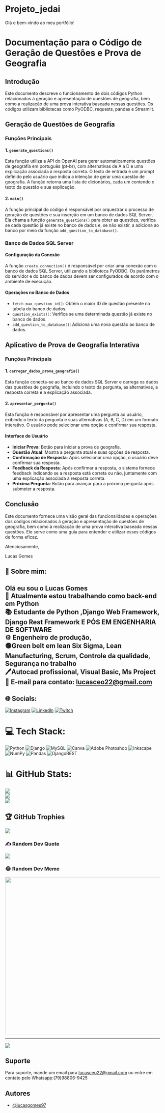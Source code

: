 # Projeto_jedai


Olá e bem-vindo ao meu portfólio!

# Documentação para o Código de Geração de Questões e Prova de Geografia

## Introdução
Este documento descreve o funcionamento de dois códigos Python relacionados à geração e apresentação de questões de geografia, bem como a realização de uma prova interativa baseada nessas questões. Os códigos utilizam bibliotecas como PyODBC, requests, pandas e Streamlit.

## Geração de Questões de Geografia

### Funções Principais

#### 1. `generate_questions()`
Esta função utiliza a API do OpenAI para gerar automaticamente questões de geografia em português (pt-br), com alternativas de A a D e uma explicação associada à resposta correta. O texto de entrada é um prompt definido pelo usuário que indica a intenção de gerar uma questão de geografia. A função retorna uma lista de dicionários, cada um contendo o texto da questão e sua explicação.

#### 2. `main()`
A função principal do código é responsável por orquestrar o processo de geração de questões e sua inserção em um banco de dados SQL Server. Ela chama a função `generate_questions()` para obter as questões, verifica se cada questão já existe no banco de dados e, se não existir, a adiciona ao banco por meio da função `add_question_to_database()`.

### Banco de Dados SQL Server

#### Configuração da Conexão
A função `create_connection()` é responsável por criar uma conexão com o banco de dados SQL Server, utilizando a biblioteca PyODBC. Os parâmetros do servidor e do banco de dados devem ser configurados de acordo com o ambiente de execução.

#### Operações no Banco de Dados
- `fetch_max_question_id()`: Obtém o maior ID de questão presente na tabela do banco de dados.
- `question_exists()`: Verifica se uma determinada questão já existe no banco de dados.
- `add_question_to_database()`: Adiciona uma nova questão ao banco de dados.

## Aplicativo de Prova de Geografia Interativa

### Funções Principais

#### 1. `carregar_dados_prova_geografia()`
Esta função conecta-se ao banco de dados SQL Server e carrega os dados das questões de geografia, incluindo o texto da pergunta, as alternativas, a resposta correta e a explicação associada.

#### 2. `apresentar_pergunta()`
Esta função é responsável por apresentar uma pergunta ao usuário, exibindo o texto da pergunta e suas alternativas (A, B, C, D) em um formato interativo. O usuário pode selecionar uma opção e confirmar sua resposta.

#### Interface do Usuário

- **Iniciar Prova**: Botão para iniciar a prova de geografia.
- **Questão Atual**: Mostra a pergunta atual e suas opções de resposta.
- **Confirmação de Resposta**: Após selecionar uma opção, o usuário deve confirmar sua resposta.
- **Feedback da Resposta**: Após confirmar a resposta, o sistema fornece feedback indicando se a resposta está correta ou não, juntamente com uma explicação associada à resposta correta.
- **Próxima Pergunta**: Botão para avançar para a próxima pergunta após submeter a resposta.

## Conclusão
Este documento fornece uma visão geral das funcionalidades e operações dos códigos relacionados à geração e apresentação de questões de geografia, bem como à realização de uma prova interativa baseada nessas questões. Ele serve como uma guia para entender e utilizar esses códigos de forma eficaz.

Atenciosamente,

Lucas Gomes
## 🚀 Sobre mim:
## Olá eu sou o Lucas Gomes <br>🔭 Atualmente estou trabalhando como back-end em Python <br>📚 Estudante de Python ,Django Web Framework, Django Rest Framework E PÓS EM ENGENHARIA DE SOFTWARE <br>⚙  Engenheiro de produção, <br>🟢Green belt em lean Six Sigma, Lean Manufacturing, Scrum, Controle da qualidade, Segurança no trabalho <br>🖊Autocad profissional, Visual Basic, Ms Project<br>📩 E-mail para contato: lucasceo22@gmail.com<br>


## 🌐 Socials:
[![Instagram](https://img.shields.io/badge/Instagram-%23E4405F.svg?logo=Instagram&logoColor=white)](https://instagram.com/_lucasgomesoficial) [![LinkedIn](https://img.shields.io/badge/LinkedIn-%230077B5.svg?logo=linkedin&logoColor=white)](https://www.linkedin.com/search/results/all/?heroEntityKey=urn%3Ali%3Afsd_profile%3AACoAACBd8AYBr29CVPTD8v1s4K8i3RuU6cSY6qo&keywords=lucas%20gomes&origin=RICH_QUERY_SUGGESTION&position=0&searchId=31b8c8c7-0a18-4981-b1eb-0cf7933d00b2&sid=LXI) [![Twitch](https://img.shields.io/badge/Twitch-%239146FF.svg?logo=Twitch&logoColor=white)](https://twitch.tv/lucashorse) 

# 💻 Tech Stack:
![Python](https://img.shields.io/badge/python-3670A0?style=for-the-badge&logo=python&logoColor=ffdd54) ![Django](https://img.shields.io/badge/django-%23092E20.svg?style=for-the-badge&logo=django&logoColor=white) ![MySQL](https://img.shields.io/badge/mysql-%2300f.svg?style=for-the-badge&logo=mysql&logoColor=white) ![Canva](https://img.shields.io/badge/Canva-%2300C4CC.svg?style=for-the-badge&logo=Canva&logoColor=white) ![Adobe Photoshop](https://img.shields.io/badge/adobephotoshop-%2331A8FF.svg?style=for-the-badge&logo=adobephotoshop&logoColor=white) ![Inkscape](https://img.shields.io/badge/Inkscape-e0e0e0?style=for-the-badge&logo=inkscape&logoColor=080A13) ![NumPy](https://img.shields.io/badge/numpy-%23013243.svg?style=for-the-badge&logo=numpy&logoColor=white) ![Pandas](https://img.shields.io/badge/pandas-%23150458.svg?style=for-the-badge&logo=pandas&logoColor=white)   ![DjangoREST](https://img.shields.io/badge/DJANGO-REST-ff1709?style=for-the-badge&logo=django&logoColor=white&color=ff1709&labelColor=gray)
# 📊 GitHub Stats:
![](https://github-readme-stats.vercel.app/api?username=lucasgomes97&theme=dark&hide_border=false&include_all_commits=true&count_private=true)<br/>
![](https://github-readme-streak-stats.herokuapp.com/?user=lucasgomes97&theme=dark&hide_border=false)<br/>
![](https://github-readme-stats.vercel.app/api/top-langs/?username=lucasgomes97&theme=dark&hide_border=false&include_all_commits=true&count_private=true&layout=compact)

## 🏆 GitHub Trophies
![](https://github-profile-trophy.vercel.app/?username=lucasgomes97&theme=tokyonight&no-frame=false&no-bg=false&margin-w=4)

### ✍️ Random Dev Quote
![](https://quotes-github-readme.vercel.app/api?type=horizontal&theme=merko)

### 😂 Random Dev Meme
<img src="(https://drive.google.com/file/d/1Kwje_f06cKb165rsp1VZr4lmyOgD3150/view)" width="512px"/>

---
[![](https://visitcount.itsvg.in/api?id=lucasgomes97&icon=6&color=1)](https://visitcount.itsvg.in)

<!-- Proudly created with GPRM ( https://gprm.itsvg.in ) -->



## Suporte

Para suporte, mande um email para lucasceo22@gmail.com ou entre em contato pelo Whatsapp:(79)98806-9425


## Autores

- [@lucasgomes97](https://github.com/lucasgomes97)

